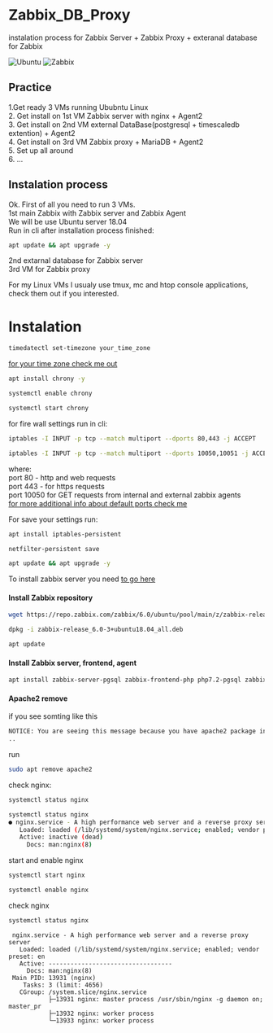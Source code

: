 # Zabbix_DB_Proxy
instalation process for Zabbix Server + Zabbix Proxy + exteranal database for Zabbix  

![Ubuntu](https://img.shields.io/badge/Ubuntu-Ubuntu%2018.04%20LTS-orange) ![Zabbix](https://img.shields.io/badge/Zabbix-Zabbix--6.x-red)  

## Practice

1.Get ready 3 VMs running Ububntu Linux  
2. Get install on 1st VM Zabbix server with nginx + Agent2  
3. Get install on 2nd VM external DataBase(postgresql + timescaledb extention) + Agent2  
4. Get install on 3rd VM Zabbix proxy + MariaDB + Agent2  
5. Set up all around  
6. ...  

## Instalation process

Ok. First of all you need to run 3 VMs.  
  1st main Zabbix with Zabbix server and Zabbix Agent    
    We will be use Ubuntu server 18.04   
    Run in cli after installation process finished:  
```bash
apt update && apt upgrade -y
``` 
  2nd extarnal database for Zabbix server  
  3rd VM for Zabbix proxy    
  
 For my Linux VMs I usualy use tmux, mc and htop console applications, check them out if you interested.  
 
 # Instalation
  ```bash 
  timedatectl set-timezone your_time_zone 
  ```
  [for your time zone check me out](https://en.wikipedia.org/wiki/List_of_tz_database_time_zones "time zones")
  
```bash 
apt install chrony -y
```
```bash 
systemctl enable chrony 
```
```bash 
systemctl start chrony 
```

for fire wall settings run in cli:

```bash
iptables -I INPUT -p tcp --match multiport --dports 80,443 -j ACCEPT
```
```bash
iptables -I INPUT -p tcp --match multiport --dports 10050,10051 -j ACCEPT
```
where:  
port 80 - http and  web requests  
port 443  - for https requests  
port 10050 for GET requests from internal and external zabbix agents  
[for more additional info about default ports check me](https://docs.oracle.com/en/storage/tape-storage/sl4000/slklg/default-port-numbers.html "oracle default ports")  

For save your settings run:  
```bash 
apt install iptables-persistent
```
```bash
netfilter-persistent save
```
```bash
apt update && apt upgrade -y
```

To install zabbix server you need [to go here](https://www.zabbix.com/download?zabbix=6.0&os_distribution=ubuntu&os_version=18.04_bionic&db=postgresql&ws=nginx "offical guide to install zabbix")

#### Install Zabbix repository

```bash
wget https://repo.zabbix.com/zabbix/6.0/ubuntu/pool/main/z/zabbix-release/zabbix-release_6.0-3+ubuntu18.04_all.deb
```
```bash
dpkg -i zabbix-release_6.0-3+ubuntu18.04_all.deb
```
```bash
apt update
```
#### Install Zabbix server, frontend, agent
```bash
apt install zabbix-server-pgsql zabbix-frontend-php php7.2-pgsql zabbix-nginx-conf zabbix-sql-scripts zabbix-agent
```
#### Apache2 remove
if you see somting like this
```bash ..  
NOTICE: You are seeing this message because you have apache2 package installed  
..
```
run 
```bash
sudo apt remove apache2
```
check nginx:
```bash
systemctl status nginx
```
```bash
systemctl status nginx
● nginx.service - A high performance web server and a reverse proxy server
   Loaded: loaded (/lib/systemd/system/nginx.service; enabled; vendor preset: en
   Active: inactive (dead)
     Docs: man:nginx(8)
 ```
 start and enable nginx
 ```bash 
 systemctl start nginx 
 ```
 ```bash
 systemctl enable nginx
 ```
 
check nginx
```bash
systemctl status nginx
```
```cli
 nginx.service - A high performance web server and a reverse proxy server
   Loaded: loaded (/lib/systemd/system/nginx.service; enabled; vendor preset: en
   Active: ----------------------------------
     Docs: man:nginx(8)
 Main PID: 13931 (nginx)
    Tasks: 3 (limit: 4656)
   CGroup: /system.slice/nginx.service
           ├─13931 nginx: master process /usr/sbin/nginx -g daemon on; master_pr
           ├─13932 nginx: worker process
           └─13933 nginx: worker process
```
 
